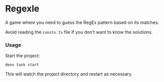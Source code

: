 # Regexle

A game where you need to guess the RegEx pattern based on its matches.

Avoid reading the `consts.ts` file if you don't want to know the solutions.

### Usage

Start the project:

```
deno task start
```

This will watch the project directory and restart as necessary.
